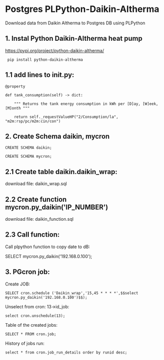 # Postgres PLPython-Daikin-Altherma
   Download data from Daikin Altherma to Postgres DB using PLPython

## 1. Instal Python Daikin-Altherma heat pump
   https://pypi.org/project/python-daikin-altherma/

     pip install python-daikin-altherma

## 1.1 add lines to __init__.py:

    @property
    
    def tank_consumption(self) -> dict:
    
        """ Returns the tank energy consumption in kWh per [D]ay, [W]eek, [M]onth """
        
        return self._requestValueHP("2/Consumption/la", "m2m:rsp/pc/m2m:cin/con")
        
## 2. Create Schema daikin, mycron

    CREATE SCHEMA daikin;
    
    CREATE SCHEMA mycron;

## 2.1 Create table daikin.daikin_wrap:

 download file: daikin_wrap.sql

## 2.2 Create function mycron.py_daikin('IP_NUMBER')

 download file: daikin_function.sql
  
## 2.3 Call function:
 Call plpython function to copy date to dB:

  SELECT mycron.py_daikin('192.168.0.100');
  

## 3. PGcron job:
    
   Create JOB:

    SELECT cron.schedule ('Daikin_wrap','15,45 * * * *',$$select mycron.py_daikin('192.168.0.100')$$);

   Unselect from cron: 13->id_job:

    select cron.unschedule(13); 
    
   Table of the created jobs:    

    SELECT * FROM cron.job;
    
   History of jobs run:  

    select * from cron.job_run_details order by runid desc;

